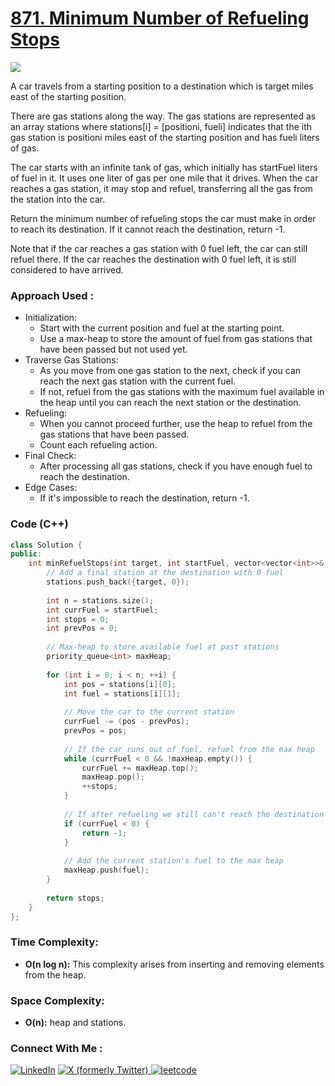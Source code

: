 # [871. Minimum Number of Refueling Stops](https://leetcode.com/problems/minimum-number-of-refueling-stops/description/)

![](https://badgen.net/badge/Level/Hard/red)

A car travels from a starting position to a destination which is target miles east of the starting position.

There are gas stations along the way. The gas stations are represented as an array stations where stations[i] = [positioni, fueli] indicates that the ith gas station is positioni miles east of the starting position and has fueli liters of gas.

The car starts with an infinite tank of gas, which initially has startFuel liters of fuel in it. It uses one liter of gas per one mile that it drives. When the car reaches a gas station, it may stop and refuel, transferring all the gas from the station into the car.

Return the minimum number of refueling stops the car must make in order to reach its destination. If it cannot reach the destination, return -1.

Note that if the car reaches a gas station with 0 fuel left, the car can still refuel there. If the car reaches the destination with 0 fuel left, it is still considered to have arrived.

### Approach Used :

-   Initialization:
    -   Start with the current position and fuel at the starting point.
    -   Use a max-heap to store the amount of fuel from gas stations that have been passed but not used yet.
-   Traverse Gas Stations:
    -   As you move from one gas station to the next, check if you can reach the next gas station with the current fuel.
    -   If not, refuel from the gas stations with the maximum fuel available in the heap until you can reach the next station or the destination.
-   Refueling:
    -   When you cannot proceed further, use the heap to refuel from the gas stations that have been passed.
    -   Count each refueling action.
-   Final Check:
    -   After processing all gas stations, check if you have enough fuel to reach the destination.
-   Edge Cases:
    -   If it's impossible to reach the destination, return -1.

### Code (C++)

```cpp
class Solution {
public:
    int minRefuelStops(int target, int startFuel, vector<vector<int>>& stations) {
        // Add a final station at the destination with 0 fuel
        stations.push_back({target, 0});
        
        int n = stations.size();
        int currFuel = startFuel;
        int stops = 0;
        int prevPos = 0;
        
        // Max-heap to store available fuel at past stations
        priority_queue<int> maxHeap;
        
        for (int i = 0; i < n; ++i) {
            int pos = stations[i][0];
            int fuel = stations[i][1];
            
            // Move the car to the current station
            currFuel -= (pos - prevPos);
            prevPos = pos;
            
            // If the car runs out of fuel, refuel from the max heap
            while (currFuel < 0 && !maxHeap.empty()) {
                currFuel += maxHeap.top();
                maxHeap.pop();
                ++stops;
            }
            
            // If after refueling we still can't reach the destination
            if (currFuel < 0) {
                return -1;
            }
            
            // Add the current station's fuel to the max heap
            maxHeap.push(fuel);
        }
        
        return stops;
    }
};
```

### Time Complexity:
- **O(n log n):** This complexity arises from inserting and removing elements from the heap.

### Space Complexity:
- **O(n):** heap and stations.


### Connect With Me : 

<a href="https://www.linkedin.com/in/shivam-ray-b4306524a/" target="_blank"><img src="https://img.shields.io/badge/LinkedIn-0077B5?style=for-the-badge&logo=linkedin&logoColor=white" alt="LinkedIn"></a>
<a href="https://x.com/rai_shivam11/" target="_blank"><img src="https://img.shields.io/badge/Twitter-1DA1F2?style=for-the-badge&logo=twitter&logoColor=white" alt="X (formerly Twitter)">
</a>
<a href="https://leetcode.com/u/shrunited0702/" target="_blank"><img src="https://img.shields.io/badge/LeetCode-000000?style=for-the-badge&logo=LeetCode&logoColor=#d16c06" alt="leetcode">
</a>